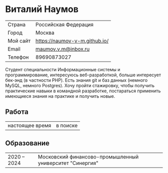 # Виталий Наумов

|        |      |
|--------|------|
| Страна | Российская Федерация |
| Город | Москва |
| Мой сайт | https://naumov-v-m.github.io/ |
| Email | maumov.v.m@inbox.ru |
| Телефон | 89690873027 |


Студент специальности Информационные системы и программирование, интересуюсь веб-разработкой, больше интересует бек-энд (в частности PHP). Есть знания git и баз данных (немного MySQL, немного Postgres). Хочу пройти стажировку, чтобы получить практические навыки в командной разработке, постараться применить имеющиеся знания на практике и получить новые.

## Работа

|    |    |
|----|----|
|настоящее время|в поиске|

## Образование

|    |    |
| :- | :- |
|2020 – 2024 | Московский финансово-промышленный университет "Синергия"|
